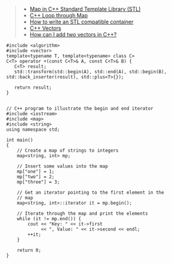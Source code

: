 ###
> - [Map in C++ Standard Template Library (STL)](https://www.geeksforgeeks.org/map-associative-containers-the-c-standard-template-library-stl/)
> - [C++ Loop through Map](https://stackoverflow.com/questions/26281979/c-loop-through-map)
> - [How to write an STL compatible container](https://medium.com/@vgasparyan1995/how-to-write-an-stl-compatible-container-fc5b994462c6)
> - [C++ Vectors](https://www.programiz.com/cpp-programming/vectors)
> - [How can I add two vectors in C++? ](https://www.reddit.com/r/cpp_questions/comments/vz261o/how_can_i_add_two_vectors_in_c/?rdt=53979)

```
#include <algorithm>
#include <vector>
template<typename T, template<typename> class C>
C<T> operator +(const C<T>& A, const C<T>& B) {
   C<T> result;
   std::transform(std::begin(A), std::end(A), std::begin(B), std::back_inserter(result), std::plus<T>{});

   return result;
}
```

```

// C++ program to illustrate the begin and end iterator
#include <iostream>
#include <map>
#include <string>
using namespace std;
 
int main()
{
    // Create a map of strings to integers
    map<string, int> mp;
 
    // Insert some values into the map
    mp["one"] = 1;
    mp["two"] = 2;
    mp["three"] = 3;
 
    // Get an iterator pointing to the first element in the
    // map
    map<string, int>::iterator it = mp.begin();
 
    // Iterate through the map and print the elements
    while (it != mp.end()) {
        cout << "Key: " << it->first
             << ", Value: " << it->second << endl;
        ++it;
    }
 
    return 0;
}

```